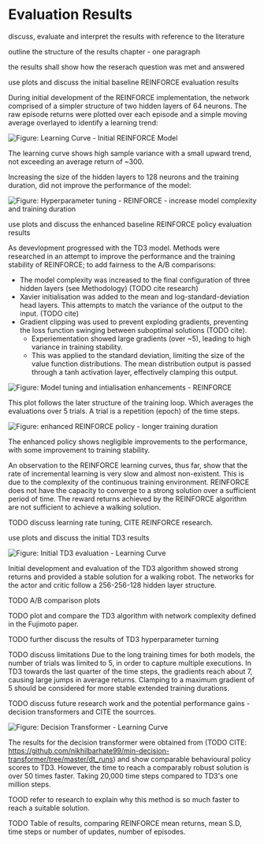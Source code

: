 # Evaluation Results

discuss, evaluate and interpret the results with reference to the literature

outline the structure of the results chapter - one paragraph

the results shall show how the reserach question was met and answered

use plots and discuss the initial baseline REINFORCE evaluation results

During initial development of the REINFORCE implementation, the network comprised of a simpler structure of two hidden layers of 64 neurons. The raw episode returns were plotted over each episode and a simple moving average overlayed to identify a learning trend:

![Figure: Learning Curve - Initial REINFORCE Model](../plots/Reinforce-Learning-Curve_-layers-64_-64.png)

The learning curve shows high sample variance with a small upward trend, not exceeding an average return of ~300.

Increasing the size of the hidden layers to 128 neurons and the training duration, did not improve the performance of the model:

![Figure: Hyperparameter tuning - REINFORCE - increase model complexity and training duration](../plots/Reinforce-Learning-Curve_-layers-128_-1282025-07-26_03_30_59.png)


use plots and discuss the enhanced baseline REINFORCE policy evaluation results

As devevlopment progressed with the TD3 model. Methods were researched in an attempt to improve the performance and the training stability of REINFORCE; to add fairness to the A/B comparisons:

- The model complexity was increased to the final configuration of three hidden layers (see Methodology) (TODO cite research)
- Xavier initialisation was added to the mean and log-standard-deviation head layers. This attempts to match the variance of the output to the input. (TODO cite)
- Gradient clipping was used to prevent exploding gradients, preventing the loss function swinging between suboptimal solutions (TODO cite).
  - Experiementation showed large gradients (over ~5), leading to high variance in training stability.
  - This was applied to the standard deviation, limiting the size of the value function distributions. The mean distribution output is passed through a tanh activation layer, effectively clamping this output.

![Figure: Model tuning and intialisation enhancements - REINFORCE](../plots/Reinforce-Learning-Curve_-5-trials.-layers-256_-256-lyr1256_-lyr2256_-lyr31282025-08-08_19_41_43.png)

This plot follows the later structure of the training loop. Which averages the evaluations over 5 trials. A trial is a repetition (epoch) of the time steps.

![Figure: enhanced REINFORCE policy - longer training duration](../plots/Reinforce-Learning-Curve_-5-trials.-layers-256_-256-lyr1256_-lyr2256_-lyr31282025-08-09_11_08_00.png)

The enhanced policy shows negligible improvements to the performance, with some improvement to training stability.

An observation to the REINFORCE learning curves, thus far, show that the rate of incremental learning is very slow and almost non-existent. This is due to the complexity of the continuous training environment. REINFORCE does not have the capacity to converge to a strong solution over a sufficient period of time. The reward returns achieved by the REINFORCE algorithm are not sufficient to achieve a walking solution.

TODO discuss learning rate tuning, CITE REINFORCE research.


use plots and discuss the initial TD3 results

![Figure: Initial TD3 evaluation - Learning Curve](../plots/TD3-Learning-curve_-Average-over-10-trials2025-08-05_15_20_33.png)

Initial development and evaluation of the TD3 algorithm showed strong returns and provided a stable solution for a walking robot. The networks for the actor and critic follow a 256-256-128 hidden layer structure.

TODO A/B comparison plots

TODO plot and compare the TD3 algorithm with network complexity defined in the Fujimoto paper.

TODO further discuss the results of TD3 hyperparameter turning

TODO discuss limitations
Due to the long training times for both models, the number of trials was limited to 5, in order to capture multiple executions.
In TD3 towards the last quarter of the time steps, the gradients reach about 7, causing large jumps in average returns. Clamping to a maximum gradient of 5 should be considered for more stable extended training durations.

TODO discuss future research work and the potential performance gains - decision transformers and CITE the sourrces.

![Figure: Decision Transformer - Learning Curve](../plots/dt-learning-curve-walker2d.png)

The results for the decision transformer were obtained from (TODO CITE: https://github.com/nikhilbarhate99/min-decision-transformer/tree/master/dt_runs) and show comparable behavioural policy scores to TD3. However, the time to reach a comparably robust solution is over 50 times faster. Taking 20,000 time steps compared to TD3's one million steps. 

TOOD refer to research to explain why this method is so much faster to reach a suitable solution.

TODO Table of results, comparing REINFORCE mean returns, mean S.D, time steps or number of updates, number of episodes.



